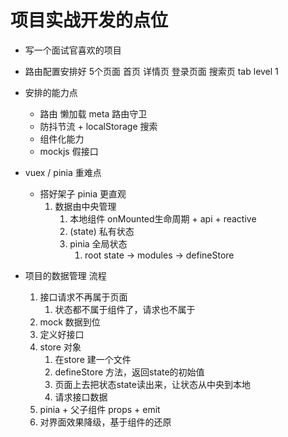 # 项目实战开发的点位

- 写一个面试官喜欢的项目
- 路由配置安排好 5个页面
    首页 详情页  登录页面 搜索页  tab level 1
- 安排的能力点
    - 路由 懒加载 meta 路由守卫
    - 防抖节流 + localStorage 搜索
    - 组件化能力
    - mockjs 假接口

- vuex / pinia  重难点
    - 搭好架子  pinia 更直观
        1. 数据由中央管理
              1. 本地组件 onMounted生命周期 + api + reactive
              2. (state) 私有状态
              3. pinia 全局状态
                    1. root state  -> modules  ->  defineStore

- 项目的数据管理 流程
    1. 接口请求不再属于页面
          1. 状态都不属于组件了，请求也不属于
    2. mock 数据到位
    3. 定义好接口
    4. store 对象
          1. 在store 建一个文件
          2. defineStore  方法，返回state的初始值
          3. 页面上去把状态state读出来，让状态从中央到本地
          4. 请求接口数据
    5. pinia + 父子组件 props + emit
    6. 对界面效果降级，基于组件的还原
